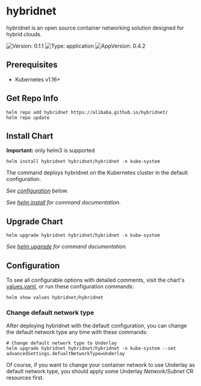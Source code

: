 # hybridnet

hybridnet is an open source container networking solution designed for hybrid clouds.

![Version: 0.1.1](https://img.shields.io/badge/Version-0.1.1-informational?style=flat-square) ![Type: application](https://img.shields.io/badge/Type-application-informational?style=flat-square) ![AppVersion: 0.4.2](https://img.shields.io/badge/AppVersion-0.4.2-informational?style=flat-square)

## Prerequisites

- Kubernetes v1.16+

## Get Repo Info

```shell
helm repo add hybridnet https://alibaba.github.io/hybridnet/
helm repo update
```

## Install Chart

**Important:** only helm3 is supported

```shell
helm install hybridnet hybridnet/hybridnet -n kube-system
```
The command deploys hybridnet on the Kubernetes cluster in the default configuration.

_See [configuration](#configuration) below._

_See [helm install](https://helm.sh/docs/helm/helm_install/) for command documentation._

## Upgrade Chart

```shell
helm upgrade hybridnet hybridnet/hybridnet -n kube-system
```

_See [helm upgrade](https://helm.sh/docs/helm/helm_upgrade/) for command documentation._

## Configuration

To see all configurable options with detailed comments, visit the chart's [values.yaml](./values.yaml),
or run these configuration commands:

```shell
helm show values hybridnet/hybridnet
```

### Change default network type

After deploying hybridnet with the default configuration, you can change the default network type any 
time with these commands:

```shell
# Change default network type to Underlay
helm upgrade hybridnet hybridnet/hybridnet -n kube-system --set advancedSettings.defualtNetworkType=Underlay
```

Of course, if you want to change your container network to use Underlay as default network type, you should
apply some Underlay _Network/Subnet_ CR resources first.